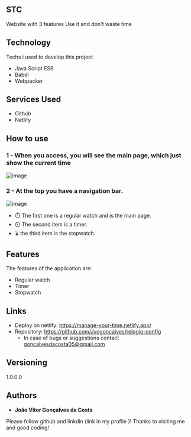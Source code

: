 ## STC 

Website with 3 features
Use it and don't waste time


## Technology 

Techs i used to develop this project

* Java Script ES6
* Babel
* Webpacker

## Services Used

* Github
* Netlify
  
## How to use

### 1 - When you access, you will see the main page, which just show the current time

![image](https://github.com/Jvcgoncalves/relogio-config/assets/127047416/39c6f2cb-3dc5-4cd3-bf98-caf64b85b224)


### 2 - At the top you have a navigation bar.

![image](https://github.com/Jvcgoncalves/relogio-config/assets/127047416/193e5b73-caae-4133-9f57-3e7490f2db11)

* ⏱️ The first one is a regular watch and is the main page.
* ⏲️ The second item is a timer.
* ⌛ the third item is the stopwatch.

## Features

The features of the application are:
 - Regular watch
 - Timer
 - Stopwatch

## Links
  - Deploy on netlify: https://manage-your-time.netlify.app/
  - Repository: https://github.com/Jvcgoncalves/relogio-config
    - In case of bugs or suggestions contact goncalvesdacosta05@gmail.com
      

  ## Versioning

  1.0.0.0


  ## Authors

  * **João Vitor Gonçalves da Costa** 

  Please follow github and linkdin (link in my profile )!
  Thanks to visiting me and good coding!

